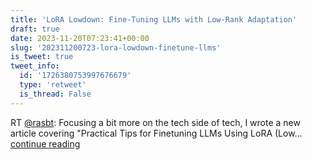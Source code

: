```yaml
---
title: 'LoRA Lowdown: Fine-Tuning LLMs with Low-Rank Adaptation'
draft: true
date: 2023-11-20T07:23:41+00:00
slug: '202311200723-lora-lowdown-finetune-llms'
is_tweet: true
tweet_info:
  id: '1726380753997676679'
  type: 'retweet'
  is_thread: False
---
```




RT [@rasbt](https://x.com/rasbt): Focusing a bit more on the tech side of tech, I wrote a new article covering "Practical Tips for Finetuning LLMs Using LoRA (Low… [continue reading](https://x.com/sytelus/status/1726380753997676679)
